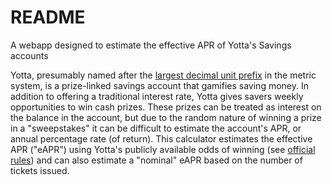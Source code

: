 # README
A webapp designed to estimate the effective APR of Yotta's Savings accounts

Yotta, presumably named after the [largest decimal unit prefix](https://en.wikipedia.org/wiki/Yotta-) in the metric
system, is a prize-linked savings account that gamifies saving money. In addition to offering a traditional
interest rate, Yotta gives savers weekly opportunities to win cash prizes. These prizes can be treated as interest
on the balance in the account, but due to the random nature of winning a prize in a "sweepstakes" it can be difficult
to estimate the account's APR, or annual percentage rate (of return). This calculator estimates the effective APR 
("eAPR") using Yotta's publicly available odds of winning (see [official rules](https://www.withyotta.com/official-rules)) and can also estimate a "nominal" eAPR based on the number of tickets issued.
